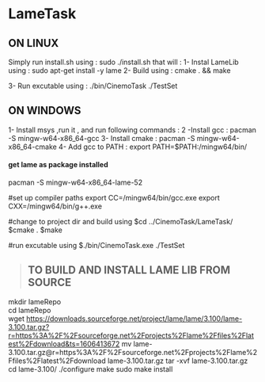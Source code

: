# LameTask

## ON LINUX ##
Simply run install.sh using : sudo ./install.sh that will : 
1- Instal LameLib using : sudo apt-get install -y lame
2- Build using : cmake . && make

3- Run excutable using : ./bin/CinemoTask ./TestSet

## ON WINDOWS ##
1- Install msys ,run it , and run following commands :
2 -Install gcc : pacman -S mingw-w64-x86_64-gcc 
3- Install cmake : pacman -S mingw-w64-x86_64-cmake
4- Add gcc to PATH : export PATH=$PATH:/mingw64/bin/

#### get lame as package installed 
pacman -S mingw-w64-x86_64-lame-52

#set up compiler paths
export CC=/mingw64/bin/gcc.exe
export CXX=/mingw64/bin/g++.exe

#change to project dir and build using 
$cd ../CinemoTask/LameTask/
$cmake .
$make

#run excutable using 
$./bin/CinemoTask.exe ./TestSet

> ## TO BUILD AND INSTALL LAME LIB FROM SOURCE 
mkdir lameRepo <br/>
cd lameRepo<br/>
wget https://downloads.sourceforge.net/project/lame/lame/3.100/lame-3.100.tar.gz?r=https%3A%2F%2Fsourceforge.net%2Fprojects%2Flame%2Ffiles%2Flatest%2Fdownload&ts=1606413672
mv lame-3.100.tar.gz@r=https%3A%2F%2Fsourceforge.net%2Fprojects%2Flame%2Ffiles%2Flatest%2Fdownload lame-3.100.tar.gz
tar -xvf lame-3.100.tar.gz
cd lame-3.100/
./configure
make
sudo make install





